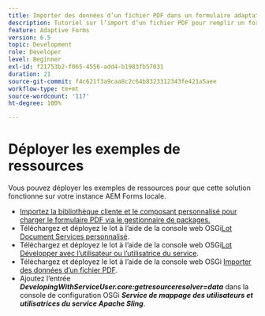 ```yaml
---
title: Importer des données d’un fichier PDF dans un formulaire adaptatif
description: Tutoriel sur l’import d’un fichier PDF pour remplir un formulaire adaptatif
feature: Adaptive Forms
version: 6.5
topic: Development
role: Developer
level: Beginner
exl-id: f21753b2-f065-4556-add4-b1983fb57031
duration: 21
source-git-commit: f4c621f3a9caa8c2c64b8323312343fe421a5aee
workflow-type: tm+mt
source-wordcount: '117'
ht-degree: 100%

---
```


# Déployer les exemples de ressources

Vous pouvez déployer les exemples de ressources pour que cette solution fonctionne sur votre instance AEM Forms locale.

* [Importez la bibliothèque cliente et le composant personnalisé pour charger le formulaire PDF via le gestionnaire de packages.](./assets/client-libs-custom-component.zip)
* Téléchargez et déployez le lot à l’aide de la console web OSGi[Lot Document Services personnalisé](/help/forms/assets/common-osgi-bundles/AEMFormsDocumentServices.core-1.0-SNAPSHOT.jar).
* Téléchargez et déployez le lot à l’aide de la console web OSGi[Lot Développer avec l’utilisateur ou l’utilisatrice du service](/help/forms/assets/common-osgi-bundles/DevelopingWithServiceUser.jar).
* Téléchargez et déployez le lot à l’aide de la console web OSGi [Importer des données d’un fichier PDF](./assets/onlineToOffline.core-1.0.0-SNAPSHOT.jar).
* Ajoutez l’entrée _**DevelopingWithServiceUser.core:getresourceresolver=data**_ dans la console de configuration OSGi _**Service de mappage des utilisateurs et utilisatrices du service Apache Sling**_.
